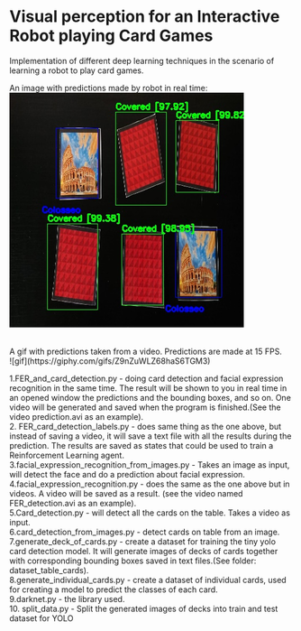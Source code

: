 # Visual perception for an Interactive Robot playing Card Games
Implementation of different deep learning techniques in the scenario of learning a robot to play card games.

An image with predictions made by robot in real time: <br>
![image1_prediction](https://github.com/shend5/Visual-perception-for-an-Interactive-Robot-playing-Card-Games/blob/master/image1_prediction.jpg)

<br>
A gif with predictions taken from a video. Predictions are made at 15 FPS.<br>
![gif](https://giphy.com/gifs/Z9nZuWLZ68haS6TGM3)


1.FER_and_card_detection.py - doing card detection and facial expression recognition in the same time.
The result will be shown to you in real time in an opened window the predictions and the bounding boxes, and so on.
One video will be generated and saved when the program is finished.(See the video prediction.avi as an example).<br>
2. FER_card_detection_labels.py - does same thing as the one above, but instead of saving a video, it will save a text
file with all the results during the prediction. The results are saved as states that could be used to train
a Reinforcement Learning agent.<br>
3.facial_expression_recognition_from_images.py - Takes an image as input, will detect the face and do a prediction about
facial expression.<br>
4.facial_expression_recognition.py - does the same as the one above but in videos. A video will be saved as a result.
(see the video named FER_detection.avi as an example).<br>
5.Card_detection.py - will detect all the cards on the table. Takes a video as input.<br>
6.card_detection_from_images.py -  detect cards on table from an image.<br>
7.generate_deck_of_cards.py - create a dataset for training the tiny yolo card detection model. It will generate images
of decks of cards together with corresponding bounding boxes saved in text files.(See folder: dataset_table_cards).<br>
8.generate_individual_cards.py - create a dataset of individual cards, used for creating a model to predict the classes
of each card.<br>
9.darknet.py - the library used.<br>
10. split_data.py - Split the generated images of decks into train and test dataset for YOLO
